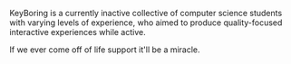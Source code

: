 KeyBoring is a currently inactive collective of computer science students with varying levels of experience, who aimed to produce quality-focused interactive experiences while active.

If we ever come off of life support it'll be a miracle.
